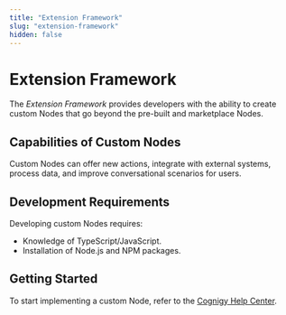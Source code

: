 ```yaml
---
title: "Extension Framework"
slug: "extension-framework"
hidden: false
---
```


# Extension Framework

The _Extension Framework_ provides developers with the ability
to create custom Nodes that go beyond the pre-built and marketplace Nodes.

## Capabilities of Custom Nodes

Custom Nodes can offer new actions, integrate with external systems, process data,
and improve conversational scenarios for users.

## Development Requirements

Developing custom Nodes requires:

- Knowledge of TypeScript/JavaScript.
- Installation of Node.js and NPM packages.

## Getting Started

To start implementing a custom Node, refer to the [Cognigy Help Center](https://support.cognigy.com/hc/en-us/articles/360016534459-Getting-Started-with-Extensions#h_01HTMF96TZ828THMJJXV8EQ445).